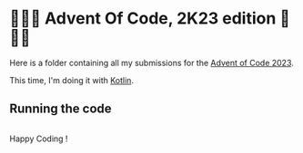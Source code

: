 # 🎄🎅🎄 Advent Of Code, 2K23 edition 🎄🎅🎄

Here is a folder containing all my submissions for the [Advent of Code 2023](https://adventofcode.com/).

This time, I'm doing it with [Kotlin](https://kotlinlang.org/).

## Running the code

```sh
```

Happy Coding !
